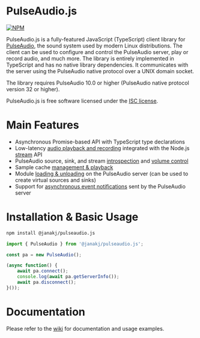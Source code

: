 # PulseAudio.js
[![NPM](https://img.shields.io/npm/v/@janakj/pulseaudio.js.svg?logo=npm&logoColor=fff&label=NPM+package&color=limegreen)](https://www.npmjs.com/package/@janakj/pulseaudio.js)

PulseAudio.js is a fully-featured JavaScript (TypeScript) client library for [PulseAudio](https://www.freedesktop.org/wiki/Software/PulseAudio), the sound system used by modern Linux distributions. The client can be used to configure and control the PulseAudio server, play or record audio, and much more. The library is entirely implemented in TypeScript and has no native library dependencies. It communicates with the server using the PulseAudio native protocol over a UNIX domain socket. 

The library requires PulseAudio 10.0 or higher (PulseAudio native protocol version 32 or higher).

PulseAudio.js is free software licensed under the [ISC license](LICENSE).

# Main Features

- Asynchronous Promise-based API with TypeScript type declarations
- Low-latency [audio playback and recording](https://github.com/janakj/pulseaudio.js/wiki/Recording-&-Playback) integrated with the Node.js [stream](https://nodejs.org/api/stream.html) API
- PulseAudio source, sink, and stream [introspection](https://github.com/janakj/pulseaudio.js/wiki/Server-Info) and [volume control](https://github.com/janakj/pulseaudio.js/wiki/Volume-Control)
- Sample cache [management & playback](https://github.com/janakj/pulseaudio.js/wiki/Sample-Cache)
- Module [loading & unloading](https://github.com/janakj/pulseaudio.js/wiki/Loading-Modules) on the PulseAudio server (can be used to create virtual sources and sinks)
- Support for [asynchronous event notifications](https://github.com/janakj/pulseaudio.js/wiki/Event-Notification) sent by the PulseAudio server

# Installation & Basic Usage

```bash
npm install @janakj/pulseaudio.js
```
```javascript
import { PulseAudio } from '@janakj/pulseaudio.js';

const pa = new PulseAudio();

(async function() {
    await pa.connect();
    console.log(await pa.getServerInfo());
    await pa.disconnect();
}());
```

# Documentation

Please refer to the [wiki](https://github.com/janakj/pulseaudio.js/wiki) for documentation and usage examples.
